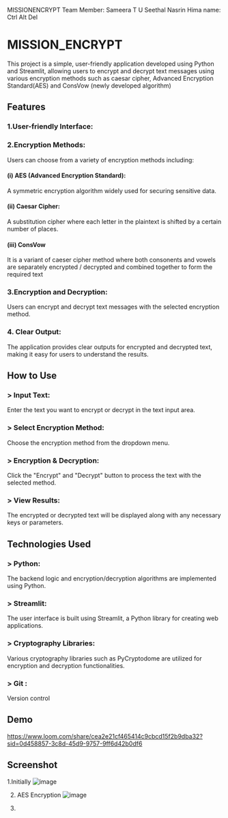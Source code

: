 MISSIONENCRYPT
Team Member: Sameera T U 
Seethal
Nasrin
Hima
name: Ctrl Alt Del

# MISSION_ENCRYPT

This project is a simple, user-friendly application developed using Python and Streamlit, allowing users to encrypt and decrypt text messages using various encryption methods  such as caesar cipher, Advanced Encryption Standard(AES) and ConsVow (newly developed algorithm)

## Features
### 1.User-friendly Interface:
 
### 2.Encryption Methods:
 Users can choose from a variety of encryption methods including:
#### (i) AES (Advanced Encryption Standard): 
A symmetric encryption algorithm widely used for securing sensitive data.
#### (ii) Caesar Cipher: 
A substitution cipher where each letter in the plaintext is shifted by a certain number of places.
#### (iii) ConsVow 

It is a variant of caeser cipher method where both consonents and vowels are separately encrypted / decrypted and combined together to form the required text 
### 3.Encryption and Decryption:
 Users can encrypt and decrypt text messages with the selected encryption method.
### 4. Clear Output: 
The application provides clear outputs for encrypted and decrypted text, making it easy for users to understand the results.

## How to Use
### > Input Text: ###
 Enter the text you want to encrypt or decrypt in the text input area.
### >  Select Encryption Method:
 Choose the encryption method from the dropdown menu.
### > Encryption & Decryption: 
Click the "Encrypt" and "Decrypt" button to process the text with the selected method.
### > View Results: 
The encrypted or decrypted text will be displayed along with any necessary keys or parameters.
## Technologies Used
### > Python: 
The backend logic and encryption/decryption algorithms are implemented using Python.
### > Streamlit:
 The user interface is built using Streamlit, a Python library for creating web applications.
### > Cryptography Libraries: 
Various cryptography libraries such as PyCryptodome are utilized for encryption and decryption functionalities.
### > Git :
Version control

## Demo
https://www.loom.com/share/cea2e21cf465414c9cbcd15f2b9dba32?sid=0d458857-3c8d-45d9-9757-9ff6d42b0df6 

## Screenshot
1.Initially
![image](https://github.com/Sameera-18/tinkherhack2.0/assets/119126948/02df3c15-41d9-4617-a113-b64c1c03429f)

2. AES Encryption
![image](https://github.com/Sameera-18/tinkherhack2.0/assets/119126948/9582029a-ee80-426b-b6b2-9cf39793eae9)

3.



